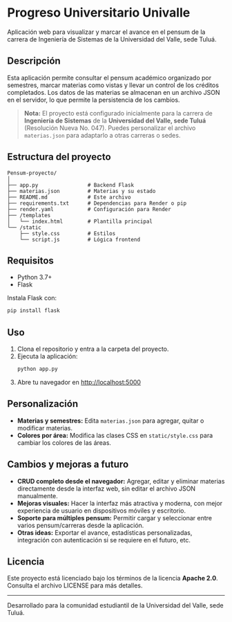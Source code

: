 # Progreso Universitario Univalle

Aplicación web para visualizar y marcar el avance en el pensum de la carrera de Ingeniería de Sistemas de la Universidad del Valle, sede Tuluá.

## Descripción

Esta aplicación permite consultar el pensum académico organizado por semestres, marcar materias como vistas y llevar un control de los créditos completados. Los datos de las materias se almacenan en un archivo JSON en el servidor, lo que permite la persistencia de los cambios.

> **Nota:** El proyecto está configurado inicialmente para la carrera de **Ingeniería de Sistemas** de la **Universidad del Valle, sede Tuluá** (Resolución Nueva No. 047). Puedes personalizar el archivo `materias.json` para adaptarlo a otras carreras o sedes.

## Estructura del proyecto

```
Pensum-proyecto/
│
├── app.py                # Backend Flask
├── materias.json         # Materias y su estado
├── README.md             # Este archivo
├── requirements.txt      # Dependencias para Render o pip
├── render.yaml           # Configuración para Render
├── /templates
│   └── index.html        # Plantilla principal
└── /static
    ├── style.css         # Estilos
    └── script.js         # Lógica frontend
```

## Requisitos
- Python 3.7+
- Flask

Instala Flask con:
```bash
pip install flask
```

## Uso
1. Clona el repositorio y entra a la carpeta del proyecto.
2. Ejecuta la aplicación:
   ```bash
   python app.py
   ```
3. Abre tu navegador en [http://localhost:5000](http://localhost:5000)

## Personalización
- **Materias y semestres:** Edita `materias.json` para agregar, quitar o modificar materias.
- **Colores por área:** Modifica las clases CSS en `static/style.css` para cambiar los colores de las áreas.

## Cambios y mejoras a futuro
- **CRUD completo desde el navegador:** Agregar, editar y eliminar materias directamente desde la interfaz web, sin editar el archivo JSON manualmente.
- **Mejoras visuales:** Hacer la interfaz más atractiva y moderna, con mejor experiencia de usuario en dispositivos móviles y escritorio.
- **Soporte para múltiples pensum:** Permitir cargar y seleccionar entre varios pensum/carreras desde la aplicación.
- **Otras ideas:** Exportar el avance, estadísticas personalizadas, integración con autenticación si se requiere en el futuro, etc.

## Licencia
Este proyecto está licenciado bajo los términos de la licencia **Apache 2.0**. Consulta el archivo LICENSE para más detalles.

---

Desarrollado para la comunidad estudiantil de la Universidad del Valle, sede Tuluá. 
